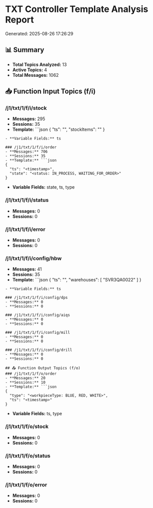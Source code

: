 # TXT Controller Template Analysis Report
Generated: 2025-08-26 17:26:29

## 📊 Summary
- **Total Topics Analyzed:** 13
- **Active Topics:** 4
- **Total Messages:** 1062

## 📥 Function Input Topics (f/i)
### /j1/txt/1/f/i/stock
- **Messages:** 295
- **Sessions:** 35
- **Template:** ```json
{
  "ts": "<timestamp>",
  "stockItems": "<stockItems>"
}
```
- **Variable Fields:** ts

### /j1/txt/1/f/i/order
- **Messages:** 706
- **Sessions:** 35
- **Template:** ```json
{
  "ts": "<timestamp>",
  "state": "<status: IN_PROCESS, WAITING_FOR_ORDER>"
}
```
- **Variable Fields:** state, ts, type

### /j1/txt/1/f/i/status
- **Messages:** 0
- **Sessions:** 0

### /j1/txt/1/f/i/error
- **Messages:** 0
- **Sessions:** 0

### /j1/txt/1/f/i/config/hbw
- **Messages:** 41
- **Sessions:** 35
- **Template:** ```json
{
  "ts": "<timestamp>",
  "warehouses": [
    "SVR3QA0022"
  ]
}
```
- **Variable Fields:** ts

### /j1/txt/1/f/i/config/dps
- **Messages:** 0
- **Sessions:** 0

### /j1/txt/1/f/i/config/aiqs
- **Messages:** 0
- **Sessions:** 0

### /j1/txt/1/f/i/config/mill
- **Messages:** 0
- **Sessions:** 0

### /j1/txt/1/f/i/config/drill
- **Messages:** 0
- **Sessions:** 0

## 📤 Function Output Topics (f/o)
### /j1/txt/1/f/o/order
- **Messages:** 20
- **Sessions:** 10
- **Template:** ```json
{
  "type": "<workpieceType: BLUE, RED, WHITE>",
  "ts": "<timestamp>"
}
```
- **Variable Fields:** ts, type

### /j1/txt/1/f/o/stock
- **Messages:** 0
- **Sessions:** 0

### /j1/txt/1/f/o/status
- **Messages:** 0
- **Sessions:** 0

### /j1/txt/1/f/o/error
- **Messages:** 0
- **Sessions:** 0

